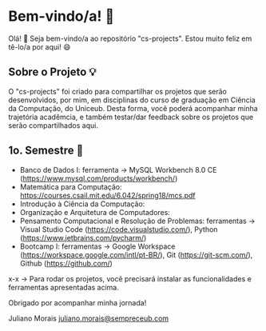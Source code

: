 # Bem-vindo/a! 🎉
Olá! 👋 Seja bem-vindo/a ao repositório "cs-projects". Estou muito feliz em tê-lo/a por aqui! 😄

## Sobre o Projeto 💡
O "cs-projects" foi criado para compartilhar os projetos que serão desenvolvidos, por mim, em disciplinas do curso de graduação em Ciência da Computação, do Uniceub. 
Desta forma, você poderá acompanhar minha trajetória acadêmcia, e também testar/dar feedback sobre os projetos que serão compartilhados aqui.

## 1o. Semestre 🚀
- Banco de Dados I: ferramenta -> MySQL Workbench 8.0 CE (https://www.mysql.com/products/workbench/)
- Matemática para Computação: https://courses.csail.mit.edu/6.042/spring18/mcs.pdf
- Introdução à Ciência da Computação: 
- Organização e Arquitetura de Computadores:
- Pensamento Computacional e Resolução de Problemas: ferramentas -> Visual Studio Code (https://code.visualstudio.com/), Python (https://www.jetbrains.com/pycharm/)
- Bootcamp I: ferramentas -> Google Workspace (https://workspace.google.com/intl/pt-BR/), Git (https://git-scm.com/), Github (https://github.com/)

x-x -> Para rodar os projetos, você precisará instalar as funcionalidades e ferramentas apresentadas acima.

Obrigado por acompanhar minha jornada!

Juliano Morais 
<juliano.morais@sempreceub.com>
